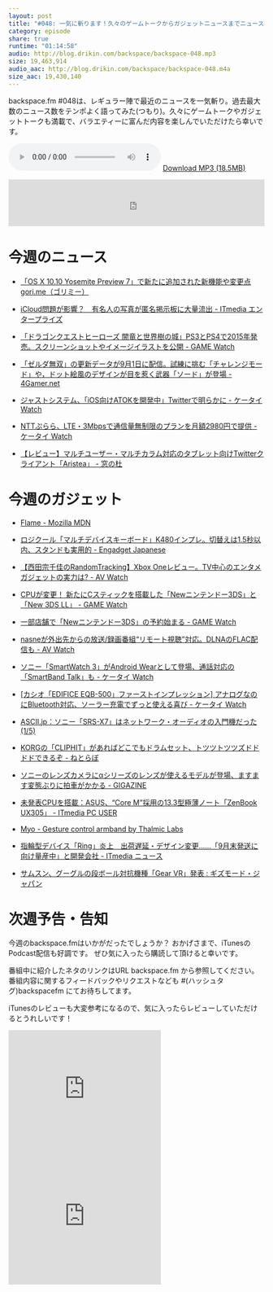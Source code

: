 ```yaml
---
layout: post
title: "#048: 一気に斬ります！久々のゲームトークからガジェットニュースまでニュース数過去最大"
category: episode
share: true
runtime: "01:14:58"
audio: http://blog.drikin.com/backspace/backspace-048.mp3
size: 19,463,914
audio_aac: http://blog.drikin.com/backspace/backspace-048.m4a
size_aac: 19,430,140
---
```


backspace.fm #048は、レギュラー陣で最近のニュースを一気斬り。過去最大数のニュース数をテンポよく語ってみた(つもり)。久々にゲームトークやガジェットトークも満載で、バラエティーに富んだ内容を楽しんでいただけたら幸いです。

<audio src="http://blog.drikin.com/backspace/backspace-048.mp3" controls preload></audio>
[Download MP3 (18.5MB)](http://blog.drikin.com/backspace/backspace-048.mp3)

<iframe src="http://backspace.fm/subscribes.html" width="100%" height="92" scrolling="no" frameborder="0"></iframe>

# 今週のニュース

- [「OS X 10.10 Yosemite Preview 7」で新たに追加された新機能や変更点  gori.me（ゴリミー）](http://gori.me/?p=60178)

- [iCloud問題が影響？　有名人の写真が匿名掲示板に大量流出 - ITmedia エンタープライズ](http://www.itmedia.co.jp/enterprise/articles/1409/02/news037.html)

- [「ドラゴンクエストヒーローズ 闇竜と世界樹の城」PS3とPS4で2015年発売。スクリーンショットやイメージイラストを公開 - GAME Watch](http://game.watch.impress.co.jp/docs/news/20140901_664613.html)

- [「ゼルダ無双」の更新データが9月1日に配信。試練に挑む「チャレンジモード」や，ドット絵風のデザインが目を惹く武器「ソード」が登場 - 4Gamer.net](http://www.4gamer.net/games/242/G024284/20140827123/)

- [ジャストシステム、「iOS向けATOKを開発中」Twitterで明らかに - ケータイ Watch](http://k-tai.impress.co.jp/docs/news/20140905_665434.html)

- [NTTぷらら、LTE・3Mbpsで通信量無制限のプランを月額2980円で提供 - ケータイ Watch](http://k-tai.impress.co.jp/docs/news/20140901_664584.html)

- [【レビュー】マルチユーザー・マルチカラム対応のタブレット向けTwitterクライアント「Aristea」 - 窓の杜](http://www.forest.impress.co.jp/docs/review/20140902_664774.html)

# 今週のガジェット

- [Flame - Mozilla  MDN](https://developer.mozilla.org/ja/Firefox_OS/Developer_phone_guide/Flame)

- [ロジクール「マルチデバイスキーボード」K480インプレ。切替えは1.5秒以内、スタンドも実用的 - Engadget Japanese](http://japanese.engadget.com/2014/09/04/k480-1-5/)

- [【西田宗千佳のRandomTracking】Xbox Oneレビュー。TV中心のエンタメガジェットの実力は? - AV Watch](http://av.watch.impress.co.jp/docs/series/rt/20140905_664659.html)

- [CPUが変更！ 新たにCスティックを搭載した「Newニンテンドー3DS」と「New 3DS LL」 - GAME Watch](http://game.watch.impress.co.jp/docs/news/20140829_664388.html)

- [一部店舗で「Newニンテンドー3DS」の予約始まる - GAME Watch](http://game.watch.impress.co.jp/docs/news/20140905_665433.html)

- [nasneが外出先からの放送/録画番組“リモート視聴”対応。DLNAのFLAC配信も - AV Watch](http://av.watch.impress.co.jp/docs/news/20140901_641047.html)

- [ソニー「SmartWatch 3」がAndroid Wearとして登場、通話対応の「SmartBand Talk」も - ケータイ Watch](http://k-tai.impress.co.jp/docs/event/ifa2014/20140903_665052.html)

- [[カシオ「EDIFICE EQB-500」ファーストインプレッション] アナログなのにBluetooth対応、ソーラー充電でずっと使える喜び - ケータイ Watch](http://k-tai.impress.co.jp/docs/review/20140905_664937.html)

- [ASCII.jp：ソニー「SRS-X7」はネットワーク・オーディオの入門機だった (1/5)](http://ascii.jp/elem/000/000/881/881947/)

- [KORGの「CLIPHIT」があればどこでもドラムセット、トツツトツツズドドドドできるぞ - ねとらぼ](http://nlab.itmedia.co.jp/nl/articles/1409/04/news080.html)

- [ソニーのレンズカメラにαシリーズのレンズが使えるモデルが登場、ますます変態ぶりに拍車がかかる - GIGAZINE](http://gigazine.net/news/20140903-sony-e-mount-qx1/)

- [未発表CPUを搭載：ASUS、“Core M”採用の13.3型極薄ノート「ZenBook UX305」 - ITmedia PC USER](http://www.itmedia.co.jp/pcuser/articles/1409/04/news165.html)

- [Myo - Gesture control armband by Thalmic Labs](https://www.thalmic.com/myo/)

- [指輪型デバイス「Ring」炎上　出荷遅延・デザイン変更……「9月末発送に向け量産中」と開発会社 - ITmedia ニュース](http://www.itmedia.co.jp/news/articles/1409/02/news063.html)

- [サムスン、グーグルの段ボール対抗機種「Gear VR」発表 : ギズモード・ジャパン](http://www.gizmodo.jp/2014/09/gear_vr.html)

# 次週予告・告知

今週のbackspace.fmはいかがだったでしょうか？
おかげさまで、iTunesのPodcast配信も好調です。
ぜひ気に入ったら購読して頂けると幸いです。

番組中に紹介したネタのリンクはURL backspace.fm から参照してください。
番組内容に関するフィードバックやリクエストなども #(ハッシュタグ)backspacefm にてお待ちしてます。

iTunesのレビューも大変参考になるので、気に入ったらレビューしていただけるとうれしいです！

<iframe src="http://rcm-fe.amazon-adsystem.com/e/cm?t=driftking-22&o=9&p=12&l=bn1&mode=videogames-jp&browse=637394&fc1=000000&lt1=_blank&lc1=3366FF&bg1=FFFFFF&f=ifr" marginwidth="0" marginheight="0" width="300" height="250" border="0" frameborder="0" style="border:none;" scrolling="no"></iframe>
<iframe src="http://rcm-fe.amazon-adsystem.com/e/cm?t=driftking-22&o=9&p=12&l=bn1&mode=computers-jp&browse=2127209051&fc1=000000&lt1=_blank&lc1=3366FF&bg1=FFFFFF&f=ifr" marginwidth="0" marginheight="0" width="300" height="250" border="0" frameborder="0" style="border:none;" scrolling="no"></iframe>



